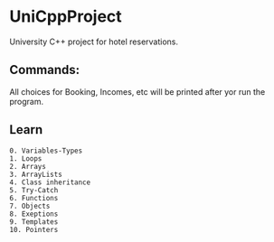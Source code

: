 # UniCppProject
University C++ project for hotel reservations. 


## Commands:
All choices for Booking, Incomes, etc will be printed after yor run the program.

## Learn

```
0. Variables-Types
1. Loops
2. Arrays
3. ArrayLists
4. Class inheritance
5. Try-Catch
6. Functions
7. Objects
8. Exeptions
9. Templates
10. Pointers
```
